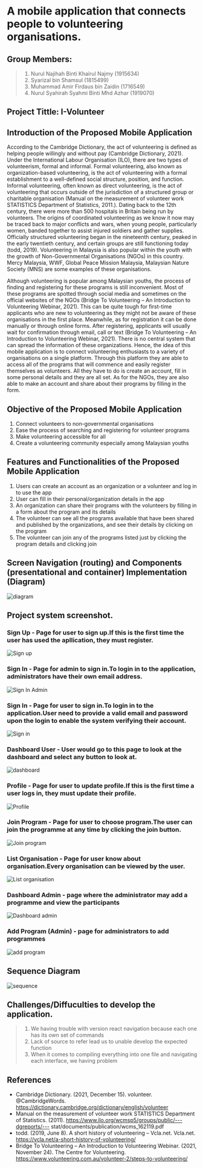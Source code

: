 # A mobile application that connects people to volunteering organisations.

## Group Members:
>1. Nurul Najihah Binti Khairul Najmy (1915634)
>2. Syarizal bin Shamsul (1815499)
>3. Muhammad Amir Firdaus bin Zaidin (1716549)
>4. Nurul Syahirah Syahmi Binti Mhd Azhar (1919070)

## Project Tittle: I-Volunteer

## Introduction of the Proposed Mobile Application
  According to the Cambridge Dictionary, the act of volunteering is defined as helping people willingly and without pay (Cambridge Dictionary, 2021). Under the International Labour Organisation (ILO), there are two types of volunteerism, formal and informal. Formal volunteering, also known as organization-based volunteering, is the act of volunteering with a formal establishment to a well-defined social structure, position, and function. Informal volunteering, often known as direct volunteering, is the act of volunteering that occurs outside of the jurisdiction of a structured group or charitable organisation (Manual on the measurement of volunteer work STATISTICS Department of Statistics, 2011.). Dating back to the 12th century, there were more than 500 hospitals in Britain being run by volunteers. The origins of coordinated volunteering as we know it now may be traced back to major conflicts and wars, when young people, particularly women, banded together to assist injured soldiers and gather supplies. Officially structured volunteering began in the nineteenth century, peaked in the early twentieth century, and certain groups are still functioning today (todd, 2019). Volunteering in Malaysia is also popular within the youth with the growth of Non-Governmental Organisations (NGOs) in this country. Mercy Malaysia, WWF, Global Peace Mission Malaysia, Malaysian Nature Society (MNS) are some examples of these organisations. 

  Although volunteering is popular among Malaysian youths, the process of finding and registering for these programs is still inconvenient. Most of these programs are spotted through  social media and sometimes on the official websites of the NGOs (Bridge To Volunteering – An Introduction to Volunteering Webinar, 2021). This can be quite tough for first-time applicants who are new to volunteering as they might not be aware of these organisations in the first place. Meanwhile, as for registration it can be done manually or through online forms. After registering, applicants will usually wait for confirmation through email, call or text (Bridge To Volunteering – An Introduction to Volunteering Webinar, 2021). There is no central system that can spread the information of these organizations. Hence, the idea of this mobile application is to connect volunteering enthusiasts to a variety of organisations on a single platform. Through this platform they are able to access all of the programs that will commence and easily register themselves as volunteers. All they have to do is create an account, fill in some personal details and they are all set. As for the NGOs, they are also able to make an account and share about their programs by filling in the form. 

## Objective of the Proposed Mobile Application
1. Connect volunteers to non-governmental organisations
2. Ease the process of searching and registering for volunteer programs
3. Make volunteering accessible for all
4. Create a volunteering community especially among Malaysian youths

## Features and Functionalities of the Proposed Mobile Application
1. Users can create an account as an organization or a volunteer and log in to use the app
2. User can fill in their personal/organization details in the app
3. An organization can share their programs with the volunteers by filling in a form about the program and its details
4. The volunteer can see all the programs available that have been shared and published by the organizations, and see their details by clicking on the program
5. The volunteer can join any of the programs listed just by clicking the program details and clicking join

## Screen Navigation (routing) and Components (presentational and container) Implementation (Diagram)
![diagram](https://user-images.githubusercontent.com/69450683/147449281-4c6d79ad-d4dd-48a2-b823-10c41aca5521.PNG)

## Project system screenshot.

### Sign Up - Page for user to sign up.If this is the first time the user has used the apllication, they must register.
![Sign up](https://user-images.githubusercontent.com/74361901/150689907-2bbab963-f0c3-45c4-9bb9-a62edc3e5cf8.jpg)
### Sign In - Page for admin to sign in.To login in to the application, administrators have their own email address.
![Sign In Admin](https://user-images.githubusercontent.com/74361901/150690163-08e21a68-96fb-4c0a-8b66-cda9b7fa47dd.jpg)
### Sign In - Page for user to sign in.To login in to the application.User need to provide a valid email and password upon the login to enable the system verifying their account.
![Sign in](https://user-images.githubusercontent.com/74361901/150690201-44b331bc-cb9f-4d03-93dd-fdd8ff4f6934.jpg)
### Dashboard User - User would go to this page to look at the dashboard and select any button to look at.
![dashboard](https://user-images.githubusercontent.com/74361901/150690317-81e5bace-6b98-4cc5-93d7-cd85e9b13855.jpg)
### Profile - Page for user to update profile.If this is the first time a user logs in, they must update their profile.
![Profile](https://user-images.githubusercontent.com/74361901/150690267-b98ee8db-c159-4101-8c20-90d763857dda.jpg)
### Join Program - Page for user to choose program.The user can join the programme at any time by clicking the join button.
![Join program](https://user-images.githubusercontent.com/74361901/150690308-5a0dc8d3-2738-4607-ba33-62002809f721.jpg)
### List Organisation - Page for user know about organisation.Every organisation can be viewed by the user.
![List organisation](https://user-images.githubusercontent.com/74361901/150690435-223e16c6-b81e-4ea8-81a0-210bb1f16165.jpg)
### Dashboard Admin - page where the administrator may add a programme and view the participants
![Dashboard admin](https://user-images.githubusercontent.com/74361901/150690493-d45f654b-c4f1-4cc7-b57f-4cd224439afa.jpg)
### Add Program (Admin) - page for administrators to add programmes
![add program](https://user-images.githubusercontent.com/74361901/150690536-1d5f3450-bb92-4e4f-9fd4-fd4fba99fbbd.jpg)

## Sequence Diagram
![sequence](https://user-images.githubusercontent.com/69450683/147449293-17953c02-9064-4ff6-8cff-fedf7fd36403.PNG)
## Challenges/Diffuculties to develop the application.
>1. We having trouble with version react navigation because each one has its own set of commands
>2. Lack of source to refer lead us to unable develop the expected function
>3. When it comes to compiling everything into one file and navigating each interface, we having problem
## References
- Cambridge Dictionary. (2021, December 15). volunteer. @CambridgeWords. https://dictionary.cambridge.org/dictionary/english/volunteer
- Manual on the measurement of volunteer work STATISTICS Department of Statistics. (2011). https://www.ilo.org/wcmsp5/groups/public/---dgreports/--- stat/documents/publication/wcms_162119.pdf
- todd. (2019, June 8). A short history of volunteering – Vcla.net. Vcla.net. https://vcla.net/a-short-history-of-volunteering/
- Bridge To Volunteering – An Introduction to Volunteering Webinar. (2021, November 24). The Centre for Volunteering. https://www.volunteering.com.au/volunteer-2/steps-to-volunteering/

